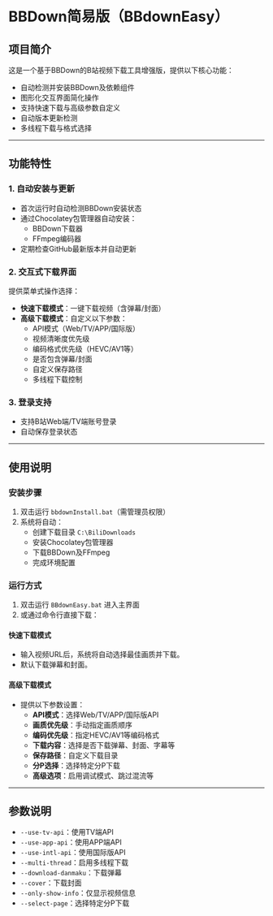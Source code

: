 # BBDown简易版（BBdownEasy）

## 项目简介
这是一个基于BBDown的B站视频下载工具增强版，提供以下核心功能：
- 自动检测并安装BBDown及依赖组件
- 图形化交互界面简化操作
- 支持快速下载与高级参数自定义
- 自动版本更新检测
- 多线程下载与格式选择

---

## 功能特性

### 1. 自动安装与更新
- 首次运行时自动检测BBDown安装状态
- 通过Chocolatey包管理器自动安装：
  - BBDown下载器
  - FFmpeg编码器
- 定期检查GitHub最新版本并自动更新

### 2. 交互式下载界面
提供菜单式操作选择：
- **快速下载模式**：一键下载视频（含弹幕/封面）
- **高级下载模式**：自定义以下参数：
  - API模式（Web/TV/APP/国际版）
  - 视频清晰度优先级
  - 编码格式优先级（HEVC/AV1等）
  - 是否包含弹幕/封面
  - 自定义保存路径
  - 多线程下载控制

### 3. 登录支持
- 支持B站Web端/TV端账号登录
- 自动保存登录状态

---

## 使用说明

### 安装步骤
1. 双击运行 `bbdownInstall.bat`（需管理员权限）
2. 系统将自动：
   - 创建下载目录 `C:\BiliDownloads`
   - 安装Chocolatey包管理器
   - 下载BBDown及FFmpeg
   - 完成环境配置

### 运行方式
1. 双击运行 `BBdownEasy.bat` 进入主界面
2. 或通过命令行直接下载：

#### 快速下载模式
- 输入视频URL后，系统将自动选择最佳画质并下载。
- 默认下载弹幕和封面。

#### 高级下载模式
- 提供以下参数设置：
  - **API模式**：选择Web/TV/APP/国际版API
  - **画质优先级**：手动指定画质顺序
  - **编码优先级**：指定HEVC/AV1等编码格式
  - **下载内容**：选择是否下载弹幕、封面、字幕等
  - **保存路径**：自定义下载目录
  - **分P选择**：选择特定分P下载
  - **高级选项**：启用调试模式、跳过混流等

---

## 参数说明
- `--use-tv-api`：使用TV端API
- `--use-app-api`：使用APP端API
- `--use-intl-api`：使用国际版API
- `--multi-thread`：启用多线程下载
- `--download-danmaku`：下载弹幕
- `--cover`：下载封面
- `--only-show-info`：仅显示视频信息
- `--select-page`：选择特定分P下载